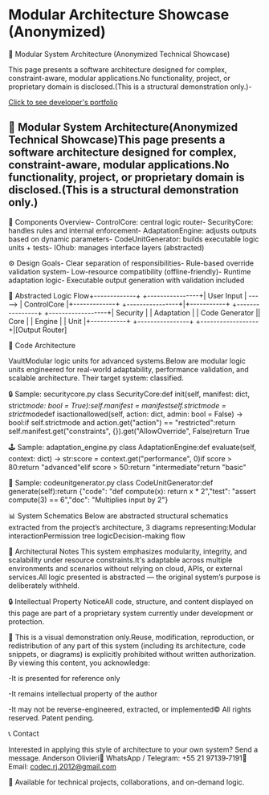# Modular Architecture Showcase (Anonymized)
 
 
  🧩 Modular System Architecture (Anonymized Technical Showcase)

This page presents a software architecture designed for complex, constraint-aware, modular applications.No functionality, project, or proprietary domain is disclosed.(This is a structural demonstration only.)- 

[Click to see developer's portfolio](https://andersonolivieri.carrd.co/)



## 🧩 Modular System Architecture(Anonymized Technical Showcase)This page presents a software architecture designed for complex, constraint-aware, modular applications.No functionality, project, or proprietary domain is disclosed.(This is a structural demonstration only.)


🔧 Components Overview- ControlCore: central logic router- SecurityCore: handles rules and internal enforcement- AdaptationEngine: adjusts outputs based on dynamic parameters- CodeUnitGenerator: builds executable logic units + tests- IOhub: manages interface layers (abstracted)


⚙️ Design Goals- Clear separation of responsibilities- Rule-based override validation system- Low-resource compatibility (offline-friendly)- Runtime adaptation logic- Executable output generation with validation included


🧠 Abstracted Logic Flow+-------------+ +----------------+| User Input | -----> | ControlCore |+-------------+ +----------------+|+-----------+ +----------------+ +------------------+| Security | | Adaptation | | Code Generator || Core | | Engine | | Unit |+-----------+ +----------------+ +------------------+|[Output Router]


🧱 Code Architecture 

VaultModular logic units for advanced systems.Below are modular logic units engineered for real-world adaptability, performance validation, and scalable architecture. Their target system: classified.

🔒 Sample: securitycore.py
class SecurityCore:def init(self, manifest: dict, strict*mode: bool = True):self.manifest = manifestself.strictmode = strict*modedef isactionallowed(self, action: dict, admin: bool = False) -> bool:if self.strictmode and action.get("action") == "restricted":return self.manifest.get("constraints", {}).get("AllowOverride", False)return True

🕹️ Sample: adaptation_engine.py
class AdaptationEngine:def evaluate(self, context: dict) -> str:score = context.get("performance", 0)if score > 80:return "advanced"elif score > 50:return "intermediate"return "basic"

🤖 Sample: codeunitgenerator.py
class CodeUnitGenerator:def generate(self):return {"code": "def compute(x): return x * 2","test": "assert compute(3) == 6","doc": "Multiplies input by 2"}


📊 System Schematics
Below are abstracted structural schematics extracted from the project’s architecture, 3 diagrams representing:Modular interactionPermission tree logicDecision-making flow


📄 Architectural Notes
This system emphasizes modularity, integrity, and scalability under resource constraints.It's adaptable across multiple environments and scenarios without relying on cloud, APIs, or external services.All logic presented is abstracted — the original system’s purpose is deliberately withheld.


🔒 Intellectual Property NoticeAll code, structure, and content displayed on this page are part of a proprietary system currently under development or protection.

🛑 This is a visual demonstration only.Reuse, modification, reproduction, or redistribution of any part of this system (including its architecture, code snippets, or diagrams) is explicitly prohibited without written authorization.
By viewing this content, you acknowledge:  

-It is presented for reference only

-It remains intellectual property of the author

-It may not be reverse-engineered, extracted, or implemented© All rights reserved. Patent pending.


📞 Contact

Interested in applying this style of architecture to your own system? Send a message.
Anderson Olivieri📱 WhatsApp / Telegram: +55 21 97139‑7191📧 Email: codec.rj.2012@gmail.com

🧩 Available for technical projects, collaborations, and on-demand logic.
